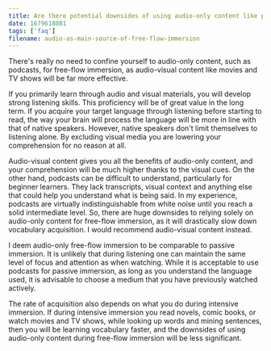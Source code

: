 ```yaml
---
title: Are there potential downsides of using audio-only content like podcasts as the main source of free-flow immersion?
date: 1679618081
tags: ['faq']
filename: audio-as-main-source-of-free-flow-immersion
---
```


There's really no need to confine yourself to audio-only content,
such as podcasts,
for free-flow immersion,
as audio-visual content like movies and TV shows will be far more effective.

If you primarily learn through audio and visual materials,
you will develop strong listening skills.
This proficiency will be of great value in the long term.
If you acquire your target language through listening
before starting to read,
the way your brain will process the language
will be more in line with that of native speakers.
However, native speakers don't limit themselves to listening alone.
By excluding visual media you are lowering your comprehension for no reason at all.

Audio-visual content gives you all the benefits of audio-only content,
and your comprehension will be much higher thanks to the visual cues.
On the other hand,
podcasts can be difficult to understand,
particularly for beginner learners.
They lack transcripts,
visual context
and anything else that could help you understand what is being said.
In my experience, podcasts are virtually indistinguishable from white noise
until you reach a solid intermediate level.
So, there are huge downsides to
relying solely on audio-only content for free-flow immersion,
as it will drastically slow down vocabulary acquisition.
I would recommend audio-visual content instead.

I deem audio-only free-flow immersion to be comparable to passive immersion.
It is unlikely that during listening one can maintain the same
level of focus and attention as when watching.
While it is acceptable to use podcasts for passive immersion,
as long as you understand the language used,
it is advisable to choose a medium that you have previously watched actively.

The rate of acquisition also depends on what you do during intensive immersion.
If during intensive immersion you read novels, comic books, or watch movies and TV shows,
while looking up words and mining sentences, then you will be learning vocabulary faster,
and the downsides of using audio-only content during free-flow immersion will be less significant.
